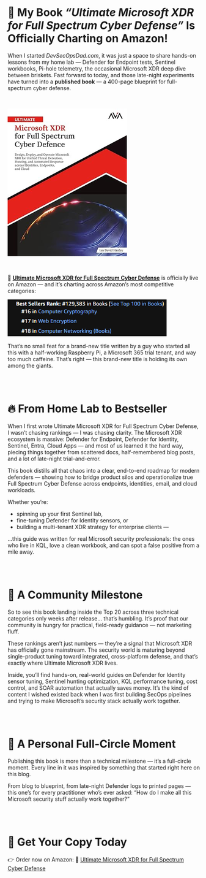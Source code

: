 # 🎯 My Book *“Ultimate Microsoft XDR for Full Spectrum Cyber Defense”* Is Officially Charting on Amazon!

When I started *DevSecOpsDad.com*, it was just a space to share hands-on lessons from my home lab — Defender for Endpoint tests, Sentinel workbooks, Pi-hole telemetry, the occasional Microsoft XDR deep dive between briskets. Fast forward to today, and those late-night experiments have turned into a **published book** — a 400-page blueprint for full-spectrum cyber defense.

<br/>

![Ultimate Microsoft XDR for Full Spectrum Cyber Defense](/assets/img/Ultimate%20XDR%20for%20Full%20Spectrum%20Cyber%20Defense/cover11.jpg)

<br/>

📘 [**Ultimate Microsoft XDR for Full Spectrum Cyber Defense**](https://a.co/d/4vveVCI) is officially live on Amazon  — and it’s charting across Amazon’s most competitive categories:

![Amazon Best Seller Ranking for Ultimate Microsoft XDR for Full Spectrum Cyber Defense](/assets/img/Ultimate%20XDR%20for%20Full%20Spectrum%20Cyber%20Defense/BSR.png)


That’s no small feat for a brand-new title written by a guy who started all this with a half-working Raspberry Pi, a Microsoft 365 trial tenant, and way too much caffeine. That’s right — this brand-new title is holding its own among the giants.

<br/>
<br/>

# 🔥 From Home Lab to Bestseller

When I first wrote Ultimate Microsoft XDR for Full Spectrum Cyber Defense, I wasn’t chasing rankings — I was chasing clarity. The Microsoft XDR ecosystem is massive: Defender for Endpoint, Defender for Identity, Sentinel, Entra, Cloud Apps — and most of us learned it the hard way, piecing things together from scattered docs, half-remembered blog posts, and a lot of late-night trial-and-error.

This book distills all that chaos into a clear, end-to-end roadmap for modern defenders — showing how to bridge product silos and operationalize true Full Spectrum Cyber Defense across endpoints, identities, email, and cloud workloads.

Whether you’re:
- spinning up your first Sentinel lab,
- fine-tuning Defender for Identity sensors, or
- building a multi-tenant XDR strategy for enterprise clients —

...this guide was written for real Microsoft security professionals: the ones who live in KQL, love a clean workbook, and can spot a false positive from a mile away.

<br/>
<br/>

# 🧭 A Community Milestone

So to see this book landing inside the Top 20 across three technical categories only weeks after release… that’s humbling. It’s proof that our community is hungry for practical, field-ready guidance — not marketing fluff.

These rankings aren’t just numbers — they’re a signal that Microsoft XDR has officially gone mainstream. The security world is maturing beyond single-product tuning toward integrated, cross-platform defense, and that’s exactly where Ultimate Microsoft XDR lives.

Inside, you’ll find hands-on, real-world guides on Defender for Identity sensor tuning, Sentinel hunting optimization, KQL performance tuning, cost control, and SOAR automation that actually saves money. It’s the kind of content I wished existed back when I was first building SecOps pipelines and trying to make Microsoft’s security stack actually work together.

<br/>
<br/>

# 🧡 A Personal Full-Circle Moment

Publishing this book is more than a technical milestone — it’s a full-circle moment. Every line in it was inspired by something that started right here on this blog.

From blog to blueprint, from late-night Defender logs to printed pages — this one’s for every practitioner who’s ever asked:
“How do I make all this Microsoft security stuff actually work together?”

<br/>
<br/>

# 📖 Get Your Copy Today

👉 Order now on Amazon:
📘 [Ultimate Microsoft XDR for Full Spectrum Cyber Defense](https://a.co/d/1jTW2ae_)
